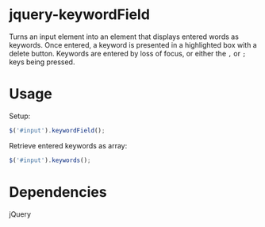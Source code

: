 # jquery-keywordField
Turns an input element into an element that displays entered words as keywords.
Once entered, a keyword is presented in a highlighted box with a delete button.  Keywords are entered by loss of focus, or either the `,` or `;` keys being pressed.

# Usage
Setup:
```javascript
$('#input').keywordField();
```

Retrieve entered keywords as array:
```javascript
$('#input').keywords();
```

# Dependencies
jQuery
